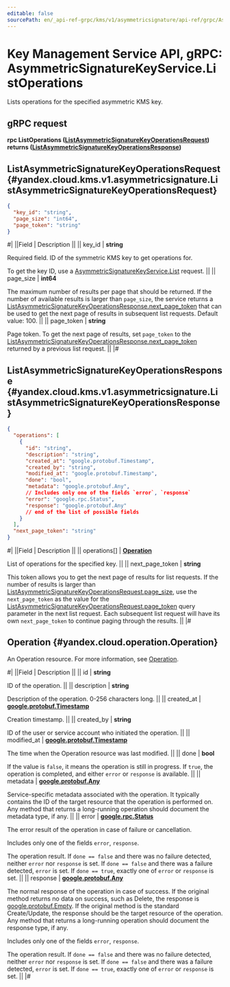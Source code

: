 ```yaml
---
editable: false
sourcePath: en/_api-ref-grpc/kms/v1/asymmetricsignature/api-ref/grpc/AsymmetricSignatureKey/listOperations.md
---
```


# Key Management Service API, gRPC: AsymmetricSignatureKeyService.ListOperations

Lists operations for the specified asymmetric KMS key.

## gRPC request

**rpc ListOperations ([ListAsymmetricSignatureKeyOperationsRequest](#yandex.cloud.kms.v1.asymmetricsignature.ListAsymmetricSignatureKeyOperationsRequest)) returns ([ListAsymmetricSignatureKeyOperationsResponse](#yandex.cloud.kms.v1.asymmetricsignature.ListAsymmetricSignatureKeyOperationsResponse))**

## ListAsymmetricSignatureKeyOperationsRequest {#yandex.cloud.kms.v1.asymmetricsignature.ListAsymmetricSignatureKeyOperationsRequest}

```json
{
  "key_id": "string",
  "page_size": "int64",
  "page_token": "string"
}
```

#|
||Field | Description ||
|| key_id | **string**

Required field. ID of the symmetric KMS key to get operations for.

To get the key ID, use a [AsymmetricSignatureKeyService.List](/docs/kms/api-ref/grpc/AsymmetricSignatureKey/list#List) request. ||
|| page_size | **int64**

The maximum number of results per page that should be returned. If the number of available
results is larger than `page_size`, the service returns a [ListAsymmetricSignatureKeyOperationsResponse.next_page_token](#yandex.cloud.kms.v1.asymmetricsignature.ListAsymmetricSignatureKeyOperationsResponse)
that can be used to get the next page of results in subsequent list requests.
Default value: 100. ||
|| page_token | **string**

Page token. To get the next page of results, set `page_token` to the
[ListAsymmetricSignatureKeyOperationsResponse.next_page_token](#yandex.cloud.kms.v1.asymmetricsignature.ListAsymmetricSignatureKeyOperationsResponse) returned by a previous list request. ||
|#

## ListAsymmetricSignatureKeyOperationsResponse {#yandex.cloud.kms.v1.asymmetricsignature.ListAsymmetricSignatureKeyOperationsResponse}

```json
{
  "operations": [
    {
      "id": "string",
      "description": "string",
      "created_at": "google.protobuf.Timestamp",
      "created_by": "string",
      "modified_at": "google.protobuf.Timestamp",
      "done": "bool",
      "metadata": "google.protobuf.Any",
      // Includes only one of the fields `error`, `response`
      "error": "google.rpc.Status",
      "response": "google.protobuf.Any"
      // end of the list of possible fields
    }
  ],
  "next_page_token": "string"
}
```

#|
||Field | Description ||
|| operations[] | **[Operation](#yandex.cloud.operation.Operation)**

List of operations for the specified key. ||
|| next_page_token | **string**

This token allows you to get the next page of results for list requests. If the number of results
is larger than [ListAsymmetricSignatureKeyOperationsRequest.page_size](#yandex.cloud.kms.v1.asymmetricsignature.ListAsymmetricSignatureKeyOperationsRequest), use the `next_page_token` as the value
for the [ListAsymmetricSignatureKeyOperationsRequest.page_token](#yandex.cloud.kms.v1.asymmetricsignature.ListAsymmetricSignatureKeyOperationsRequest) query parameter in the next list request.
Each subsequent list request will have its own `next_page_token` to continue paging through the results. ||
|#

## Operation {#yandex.cloud.operation.Operation}

An Operation resource. For more information, see [Operation](/docs/api-design-guide/concepts/operation).

#|
||Field | Description ||
|| id | **string**

ID of the operation. ||
|| description | **string**

Description of the operation. 0-256 characters long. ||
|| created_at | **[google.protobuf.Timestamp](https://developers.google.com/protocol-buffers/docs/reference/google.protobuf#timestamp)**

Creation timestamp. ||
|| created_by | **string**

ID of the user or service account who initiated the operation. ||
|| modified_at | **[google.protobuf.Timestamp](https://developers.google.com/protocol-buffers/docs/reference/google.protobuf#timestamp)**

The time when the Operation resource was last modified. ||
|| done | **bool**

If the value is `false`, it means the operation is still in progress.
If `true`, the operation is completed, and either `error` or `response` is available. ||
|| metadata | **[google.protobuf.Any](https://developers.google.com/protocol-buffers/docs/proto3#any)**

Service-specific metadata associated with the operation.
It typically contains the ID of the target resource that the operation is performed on.
Any method that returns a long-running operation should document the metadata type, if any. ||
|| error | **[google.rpc.Status](https://cloud.google.com/tasks/docs/reference/rpc/google.rpc#status)**

The error result of the operation in case of failure or cancellation.

Includes only one of the fields `error`, `response`.

The operation result.
If `done == false` and there was no failure detected, neither `error` nor `response` is set.
If `done == false` and there was a failure detected, `error` is set.
If `done == true`, exactly one of `error` or `response` is set. ||
|| response | **[google.protobuf.Any](https://developers.google.com/protocol-buffers/docs/proto3#any)**

The normal response of the operation in case of success.
If the original method returns no data on success, such as Delete,
the response is [google.protobuf.Empty](https://developers.google.com/protocol-buffers/docs/reference/google.protobuf#google.protobuf.Empty).
If the original method is the standard Create/Update,
the response should be the target resource of the operation.
Any method that returns a long-running operation should document the response type, if any.

Includes only one of the fields `error`, `response`.

The operation result.
If `done == false` and there was no failure detected, neither `error` nor `response` is set.
If `done == false` and there was a failure detected, `error` is set.
If `done == true`, exactly one of `error` or `response` is set. ||
|#